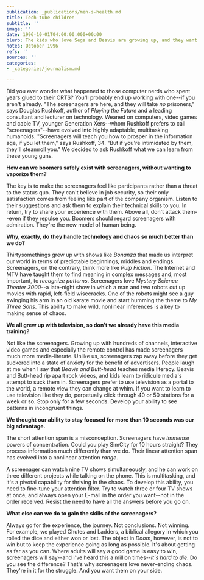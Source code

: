 ```yaml
---
publication: _publications/men-s-health.md
title: Tech-tube children
subtitle: ''
image: ''
date: 1996-10-01T04:00:00.000+00:00
blurb: The kids who love Sega and Beavis are growing up, and they want your job
notes: October 1996
refs: ''
sources: ''
categories:
- _categories/journalism.md

---
```

Did you ever wonder what happened to those computer nerds who spent years glued to their CRTS? You'll probably end up working with one--if you aren't already. "The screenagers are here, and they will take _no_ prisoners," says Douglas Rushkoff, author of _Playing the Future_ and a leading consultant and lecturer on technology. Weaned on computers, video games and cable TV, younger Generation Xers--whom Rushkoff prefers to call "screenagers"--have evolved into highly adaptable, multitasking humanoids. "Screenagers will teach you how to prosper in the information age, if you let them," says Rushkoff, 34. "But if you're intimidated by them, they'll steamroll you." We decided to ask Rushkoff what we can learn from these young guns.

**How can we boomers safely exist with screenagers, without wanting to vaporize them?**

The key is to make the screenagers feel like participants rather than a threat to the status quo. They can't believe in job security, so their only satisfaction comes from feeling like part of the company organism. Listen to their suggestions and ask them to explain their technical skills to you. In return, try to share your experience with them. Above all, don't attack them--even if they repulse you. Boomers should regard screenagers with admiration. They're the new model of human being.

**Why, exactly, do they handle technology and chaos so much better than we do?**

Thirtysomethings grew up with shows like _Bonanza_ that made us interpret our world in terms of predictable beginnings, middles and endings. Screenagers, on the contrary, think more like _Pulp Fiction_. The Internet and MTV have taught them to find meaning in complex messages and, most important, to _recognize patterns_. Screenagers love _Mystery Science Theater 3000_--a late-night show in which a man and two robots cut up movies with rapid, left-field wisecracks. One of the robots might see a guy swinging his arm in an old karate movie and start humming the theme to _My Three Sons_. This ability to make wild, nonlinear inferences is a key to making sense of chaos.

**We all grew up with television, so don't we already have this media training?**

Not like the screenagers. Growing up with hundreds of channels, interactive video games and especially the remote control has made screenagers much more media-literate. Unlike us, screenagers zap away before they get suckered into a state of anxiety for the benefit of advertisers. People laugh at me when I say that _Beavis and Butt-head_ teaches media literacy. Beavis and Butt-head rip apart rock videos, and kids learn to ridicule media's attempt to suck them in. Screenagers prefer to use television as a portal to the world, a remote view they can change at whim. If you want to learn to use television like they do, perpetually click through 40 or 50 stations for a week or so. Stop only for a few seconds. Develop your ability to see patterns in incongruent things.

**We thought our ability to stay focused for more than 10 seconds was our big advantage.**

The short attention span is a misconception. Screenagers have _immense_ powers of concentration. Could you play SimCity for 10 hours straight? They process information much differently than we do. Their linear attention span has evolved into a nonlinear attention _range_.

A screenager can watch nine TV shows simultaneously, and he can work on three different projects while talking on the phone. This is multitasking, and it's a pivotal capability for thriving in the chaos. To develop this ability, you need to fine-tune your attention filter. Try to watch three or four TV shows at once, and always open your E-mail in the order you want--not in the order received. Resist the need to have all the answers before you go on.

**What else can we do to gain the skills of the screenagers?**

Always go for the experience, the journey. Not conclusions. Not winning. For example, we played Chutes and Ladders, a biblical allegory in which you rolled the dice and either won or lost. The object in _Doom_, however, is not to win but to keep the experience going as long as possible. It's about getting as far as you can. Where adults will say a good game is easy to win, screenagers will say--and I've heard this a million times--_it's hard to die_. Do you see the difference? That's why screenagers love never-ending chaos. They're in it for the struggle. And you want them on your side.